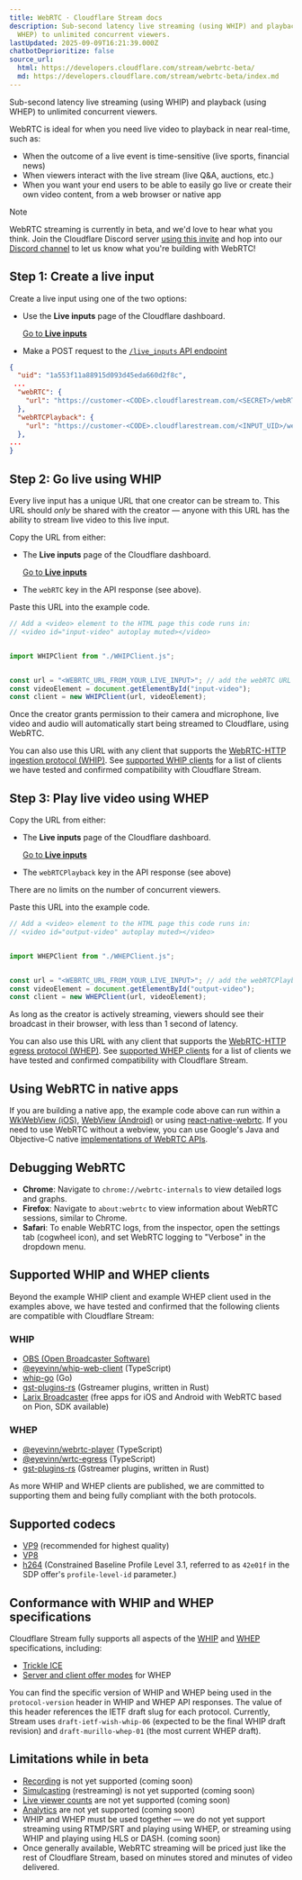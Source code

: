 ```yaml
---
title: WebRTC · Cloudflare Stream docs
description: Sub-second latency live streaming (using WHIP) and playback (using
  WHEP) to unlimited concurrent viewers.
lastUpdated: 2025-09-09T16:21:39.000Z
chatbotDeprioritize: false
source_url:
  html: https://developers.cloudflare.com/stream/webrtc-beta/
  md: https://developers.cloudflare.com/stream/webrtc-beta/index.md
---
```


Sub-second latency live streaming (using WHIP) and playback (using WHEP) to unlimited concurrent viewers.

WebRTC is ideal for when you need live video to playback in near real-time, such as:

* When the outcome of a live event is time-sensitive (live sports, financial news)
* When viewers interact with the live stream (live Q\&A, auctions, etc.)
* When you want your end users to be able to easily go live or create their own video content, from a web browser or native app

Note

WebRTC streaming is currently in beta, and we'd love to hear what you think. Join the Cloudflare Discord server [using this invite](https://discord.com/invite/cloudflaredev/) and hop into our [Discord channel](https://discord.com/channels/595317990191398933/893253103695065128) to let us know what you're building with WebRTC!

## Step 1: Create a live input

Create a live input using one of the two options:

* Use the **Live inputs** page of the Cloudflare dashboard.

  [Go to **Live inputs**](https://dash.cloudflare.com/?to=/:account/stream/inputs)

* Make a POST request to the [`/live_inputs` API endpoint](https://developers.cloudflare.com/api/resources/stream/subresources/live_inputs/methods/create/)

```json
{
  "uid": "1a553f11a88915d093d45eda660d2f8c",
 ...
  "webRTC": {
    "url": "https://customer-<CODE>.cloudflarestream.com/<SECRET>/webRTC/publish"
  },
  "webRTCPlayback": {
    "url": "https://customer-<CODE>.cloudflarestream.com/<INPUT_UID>/webRTC/play"
  },
...
}
```

## Step 2: Go live using WHIP

Every live input has a unique URL that one creator can be stream to. This URL should *only* be shared with the creator — anyone with this URL has the ability to stream live video to this live input.

Copy the URL from either:

* The **Live inputs** page of the Cloudflare dashboard.

  [Go to **Live inputs**](https://dash.cloudflare.com/?to=/:account/stream/inputs)

* The `webRTC` key in the API response (see above).

Paste this URL into the example code.

```javascript
// Add a <video> element to the HTML page this code runs in:
// <video id="input-video" autoplay muted></video>


import WHIPClient from "./WHIPClient.js";


const url = "<WEBRTC_URL_FROM_YOUR_LIVE_INPUT>"; // add the webRTC URL from your live input here
const videoElement = document.getElementById("input-video");
const client = new WHIPClient(url, videoElement);
```

Once the creator grants permission to their camera and microphone, live video and audio will automatically start being streamed to Cloudflare, using WebRTC.

You can also use this URL with any client that supports the [WebRTC-HTTP ingestion protocol (WHIP)](https://www.ietf.org/archive/id/draft-ietf-wish-whip-16.html). See [supported WHIP clients](#supported-whip-and-whep-clients) for a list of clients we have tested and confirmed compatibility with Cloudflare Stream.

## Step 3: Play live video using WHEP

Copy the URL from either:

* The **Live inputs** page of the Cloudflare dashboard.

  [Go to **Live inputs**](https://dash.cloudflare.com/?to=/:account/stream/inputs)

* The `webRTCPlayback` key in the API response (see above)

There are no limits on the number of concurrent viewers.

Paste this URL into the example code.

```javascript
// Add a <video> element to the HTML page this code runs in:
// <video id="output-video" autoplay muted></video>


import WHEPClient from "./WHEPClient.js";


const url = "<WEBRTC_URL_FROM_YOUR_LIVE_INPUT>"; // add the webRTCPlayback URL from your live input here
const videoElement = document.getElementById("output-video");
const client = new WHEPClient(url, videoElement);
```

As long as the creator is actively streaming, viewers should see their broadcast in their browser, with less than 1 second of latency.

You can also use this URL with any client that supports the [WebRTC-HTTP egress protocol (WHEP)](https://www.ietf.org/archive/id/draft-murillo-whep-01.html). See [supported WHEP clients](#supported-whip-and-whep-clients) for a list of clients we have tested and confirmed compatibility with Cloudflare Stream.

## Using WebRTC in native apps

If you are building a native app, the example code above can run within a [WkWebView (iOS)](https://developer.apple.com/documentation/webkit/wkwebview), [WebView (Android)](https://developer.android.com/reference/android/webkit/WebView) or using [react-native-webrtc](https://github.com/react-native-webrtc/react-native-webrtc/blob/master/Documentation/BasicUsage.md). If you need to use WebRTC without a webview, you can use Google's Java and Objective-C native [implementations of WebRTC APIs](https://webrtc.googlesource.com/src/+/refs/heads/main/sdk).

## Debugging WebRTC

* **Chrome**: Navigate to `chrome://webrtc-internals` to view detailed logs and graphs.
* **Firefox**: Navigate to `about:webrtc` to view information about WebRTC sessions, similar to Chrome.
* **Safari**: To enable WebRTC logs, from the inspector, open the settings tab (cogwheel icon), and set WebRTC logging to "Verbose" in the dropdown menu.

## Supported WHIP and WHEP clients

Beyond the example WHIP client and example WHEP client used in the examples above, we have tested and confirmed that the following clients are compatible with Cloudflare Stream:

### WHIP

* [OBS (Open Broadcaster Software)](https://obsproject.com)
* [@eyevinn/whip-web-client](https://www.npmjs.com/package/@eyevinn/whip-web-client) (TypeScript)
* [whip-go](https://github.com/ggarber/whip-go) (Go)
* [gst-plugins-rs](https://gitlab.freedesktop.org/gstreamer/gst-plugins-rs) (Gstreamer plugins, written in Rust)
* [Larix Broadcaster](https://softvelum.com/larix/) (free apps for iOS and Android with WebRTC based on Pion, SDK available)

### WHEP

* [@eyevinn/webrtc-player](https://www.npmjs.com/package/@eyevinn/webrtc-player) (TypeScript)
* [@eyevinn/wrtc-egress](https://www.npmjs.com/package/@eyevinn/wrtc-egress) (TypeScript)
* [gst-plugins-rs](https://gitlab.freedesktop.org/gstreamer/gst-plugins-rs) (Gstreamer plugins, written in Rust)

As more WHIP and WHEP clients are published, we are committed to supporting them and being fully compliant with the both protocols.

## Supported codecs

* [VP9](https://developers.google.com/media/vp9) (recommended for highest quality)
* [VP8](https://en.wikipedia.org/wiki/VP8)
* [h264](https://en.wikipedia.org/wiki/Advanced_Video_Coding) (Constrained Baseline Profile Level 3.1, referred to as `42e01f` in the SDP offer's `profile-level-id` parameter.)

## Conformance with WHIP and WHEP specifications

Cloudflare Stream fully supports all aspects of the [WHIP](https://www.ietf.org/archive/id/draft-ietf-wish-whip-16.html) and [WHEP](https://www.ietf.org/archive/id/draft-murillo-whep-01.html) specifications, including:

* [Trickle ICE](https://datatracker.ietf.org/doc/rfc8838/)
* [Server and client offer modes](https://www.ietf.org/archive/id/draft-murillo-whep-01.html#section-3) for WHEP

You can find the specific version of WHIP and WHEP being used in the `protocol-version` header in WHIP and WHEP API responses. The value of this header references the IETF draft slug for each protocol. Currently, Stream uses `draft-ietf-wish-whip-06` (expected to be the final WHIP draft revision) and `draft-murillo-whep-01` (the most current WHEP draft).

## Limitations while in beta

* [Recording](https://developers.cloudflare.com/stream/stream-live/watch-live-stream/#live-stream-recording-playback) is not yet supported (coming soon)
* [Simulcasting](https://developers.cloudflare.com/stream/stream-live/simulcasting) (restreaming) is not yet supported (coming soon)
* [Live viewer counts](https://developers.cloudflare.com/stream/getting-analytics/live-viewer-count/) are not yet supported (coming soon)
* [Analytics](https://developers.cloudflare.com/stream/getting-analytics/fetching-bulk-analytics/) are not yet supported (coming soon)
* WHIP and WHEP must be used together — we do not yet support streaming using RTMP/SRT and playing using WHEP, or streaming using WHIP and playing using HLS or DASH. (coming soon)
* Once generally available, WebRTC streaming will be priced just like the rest of Cloudflare Stream, based on minutes stored and minutes of video delivered.

